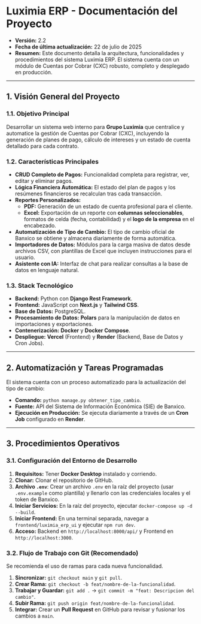 # Luximia ERP - Documentación del Proyecto

* **Versión:** 2.2
* **Fecha de última actualización:** 22 de julio de 2025
* **Resumen:** Este documento detalla la arquitectura, funcionalidades y procedimientos del sistema Luximia ERP. El sistema cuenta con un módulo de Cuentas por Cobrar (CXC) robusto, completo y desplegado en producción.

---

## 1. Visión General del Proyecto

### 1.1. Objetivo Principal
Desarrollar un sistema web interno para **Grupo Luximia** que centralice y automatice la gestión de Cuentas por Cobrar (CXC), incluyendo la generación de planes de pago, cálculo de intereses y un estado de cuenta detallado para cada contrato.

### 1.2. Características Principales
* **CRUD Completo de Pagos:** Funcionalidad completa para registrar, ver, editar y eliminar pagos.
* **Lógica Financiera Automática:** El estado del plan de pagos y los resúmenes financieros se recalculan tras cada transacción.
* **Reportes Personalizados:**
    * **PDF:** Generación de un estado de cuenta profesional para el cliente.
    * **Excel:** Exportación de un reporte con **columnas seleccionables**, formatos de celda (fecha, contabilidad) y el **logo de la empresa** en el encabezado.
* **Automatización de Tipo de Cambio:** El tipo de cambio oficial de Banxico se obtiene y almacena diariamente de forma automática.
* **Importadores de Datos:** Módulos para la carga masiva de datos desde archivos CSV, con plantillas de Excel que incluyen instrucciones para el usuario.
* **Asistente con IA:** Interfaz de chat para realizar consultas a la base de datos en lenguaje natural.

### 1.3. Stack Tecnológico
* **Backend:** Python con **Django Rest Framework**.
* **Frontend:** JavaScript con **Next.js** y **Tailwind CSS**.
* **Base de Datos:** PostgreSQL.
* **Procesamiento de Datos:** **Polars** para la manipulación de datos en importaciones y exportaciones.
* **Contenerización:** **Docker** y **Docker Compose**.
* **Despliegue:** **Vercel** (Frontend) y **Render** (Backend, Base de Datos y Cron Jobs).

---

## 2. Automatización y Tareas Programadas
El sistema cuenta con un proceso automatizado para la actualización del tipo de cambio:
* **Comando:** `python manage.py obtener_tipo_cambio`.
* **Fuente:** API del Sistema de Información Económica (SIE) de Banxico.
* **Ejecución en Producción:** Se ejecuta diariamente a través de un **Cron Job** configurado en **Render**.

---

## 3. Procedimientos Operativos

### 3.1. Configuración del Entorno de Desarrollo
1.  **Requisitos:** Tener **Docker Desktop** instalado y corriendo.
2.  **Clonar:** Clonar el repositorio de GitHub.
3.  **Archivo `.env`**: Crear un archivo `.env` en la raíz del proyecto (usar `.env.example` como plantilla) y llenarlo con las credenciales locales y el token de Banxico.
4.  **Iniciar Servicios:** En la raíz del proyecto, ejecutar `docker-compose up -d --build`.
5.  **Iniciar Frontend:** En una terminal separada, navegar a `frontend/luximia_erp_ui` y ejecutar `npm run dev`.
6.  **Acceso:** Backend en `http://localhost:8000/api/` y Frontend en `http://localhost:3000`.

### 3.2. Flujo de Trabajo con Git (Recomendado)
Se recomienda el uso de ramas para cada nueva funcionalidad.
1.  **Sincronizar:** `git checkout main` y `git pull`.
2.  **Crear Rama:** `git checkout -b feat/nombre-de-la-funcionalidad`.
3.  **Trabajar y Guardar:** `git add .` -> `git commit -m "feat: Descripcion del cambio"`.
4.  **Subir Rama:** `git push origin feat/nombre-de-la-funcionalidad`.
5.  **Integrar:** Crear un **Pull Request** en GitHub para revisar y fusionar los cambios a `main`.